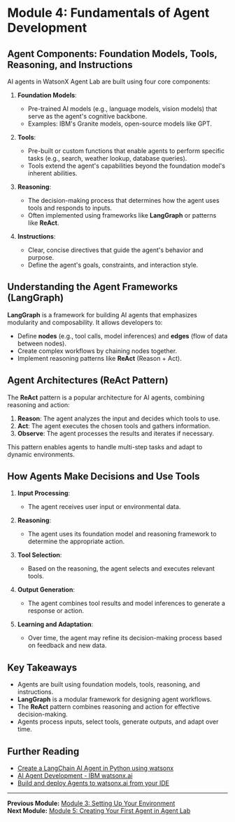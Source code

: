 # Module 4: Fundamentals of Agent Development

## Agent Components: Foundation Models, Tools, Reasoning, and Instructions

AI agents in WatsonX Agent Lab are built using four core components:

1. **Foundation Models**:
   - Pre-trained AI models (e.g., language models, vision models) that serve as the agent's cognitive backbone.
   - Examples: IBM's Granite models, open-source models like GPT.

2. **Tools**:
   - Pre-built or custom functions that enable agents to perform specific tasks (e.g., search, weather lookup, database queries).
   - Tools extend the agent's capabilities beyond the foundation model's inherent abilities.

3. **Reasoning**:
   - The decision-making process that determines how the agent uses tools and responds to inputs.
   - Often implemented using frameworks like **LangGraph** or patterns like **ReAct**.

4. **Instructions**:
   - Clear, concise directives that guide the agent's behavior and purpose.
   - Define the agent's goals, constraints, and interaction style.

## Understanding the Agent Frameworks (LangGraph)

**LangGraph** is a framework for building AI agents that emphasizes modularity and composability. It allows developers to:

- Define **nodes** (e.g., tool calls, model inferences) and **edges** (flow of data between nodes).
- Create complex workflows by chaining nodes together.
- Implement reasoning patterns like **ReAct** (Reason + Act).

## Agent Architectures (ReAct Pattern)

The **ReAct** pattern is a popular architecture for AI agents, combining reasoning and action:

1. **Reason**: The agent analyzes the input and decides which tools to use.
2. **Act**: The agent executes the chosen tools and gathers information.
3. **Observe**: The agent processes the results and iterates if necessary.

This pattern enables agents to handle multi-step tasks and adapt to dynamic environments.

## How Agents Make Decisions and Use Tools

1. **Input Processing**:
   - The agent receives user input or environmental data.

2. **Reasoning**:
   - The agent uses its foundation model and reasoning framework to determine the appropriate action.

3. **Tool Selection**:
   - Based on the reasoning, the agent selects and executes relevant tools.

4. **Output Generation**:
   - The agent combines tool results and model inferences to generate a response or action.

5. **Learning and Adaptation**:
   - Over time, the agent may refine its decision-making process based on feedback and new data.

## Key Takeaways

- Agents are built using foundation models, tools, reasoning, and instructions.
- **LangGraph** is a modular framework for designing agent workflows.
- The **ReAct** pattern combines reasoning and action for effective decision-making.
- Agents process inputs, select tools, generate outputs, and adapt over time.

## Further Reading

- [Create a LangChain AI Agent in Python using watsonx](https://developer.ibm.com/tutorials/awb-create-langchain-ai-agent-python-watsonx/)
- [AI Agent Development - IBM watsonx.ai](https://www.ibm.com/products/watsonx-ai/ai-agent-development)
- [Build and deploy Agents to watsonx.ai from your IDE](https://www.ibm.com/new/announcements/build-and-deploy-agents-to-watsonx-ai-from-your-ide)

---

**Previous Module:** [Module 3: Setting Up Your Environment](https://github.com/Jewelzufo/Ibm-agent-lab/blob/8f55ea5328fc42340c0a57cadc14ec47a164d172/Module3.md)  
**Next Module:** [Module 5: Creating Your First Agent in Agent Lab](https://github.com/Jewelzufo/Ibm-agent-lab/blob/8f55ea5328fc42340c0a57cadc14ec47a164d172/Module5.md)

